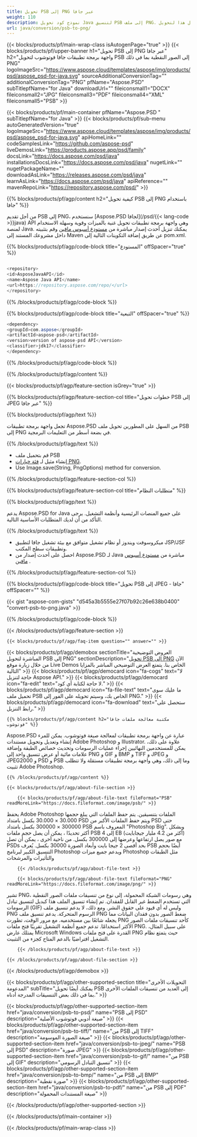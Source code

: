 ```yaml
---
title: تحويل PSB إلى PNG عبر جافا
weight: 110
description: نموذج كود تحويل Java لتنسيق PSB إلى ملف PNG. استخدم رمز المثال هذا لتحويل PSB إلى PNG داخل أي تطبيق يستند إلى Java على الويب أو سطح المكتب.
url: java/conversion/psb-to-png/
---
```


{{< blocks/products/pf/main-wrap-class isAutogenPage="true" >}}
{{< blocks/products/pf/upper-banner h1="تحويل PSB إلى PNG عبر جافا" h2="واجهة برمجة تطبيقات جافا فوتوشوب لتحويل PSB إلى الصور النقطية بما في ذلك PNG" logoImageSrc="https://www.aspose.cloud/templates/aspose/img/products/psd/aspose_psd-for-java.svg" sourceAdditionalConversionTag="" additionalConversionTag="PNG" pfName="Aspose.PSD" subTitlepfName="for Java" downloadUrl="" fileiconsmall1="DOCX" fileiconsmall2="JPG" fileiconsmall3="PDF" fileiconsmall4="XML" fileiconsmall5="PSB" >}}

{{< blocks/products/pf/main-container pfName="Aspose.PSD " subTitlepfName="for Java" >}}
{{< blocks/products/pf/sub-menu autoGeneratedVersion="true" logoImageSrc="https://www.aspose.cloud/templates/aspose/img/products/psd/aspose_psd-for-java.svg" apiHomeLink="" codeSamplesLink="https://github.com/aspose-psd" liveDemosLink="https://products.aspose.app/psd/family" docsLink="https://docs.aspose.com/psd/java" installationsDocsLink="https://docs.aspose.com/psd/java" nugetLink="" nugetPackageName="" downloadAsLink="https://releases.aspose.com/psd/java" learnAsLink="https://docs.aspose.com/psd/java" apiReference="" mavenRepoLink="https://repository.aspose.com/psd/" >}}

{{% blocks/products/pf/agp/content h2="كيفية تحويل PSB إلى PNG باستخدام جافا" %}}

 من أجل تقديم PSB إلى PNG، سنستخدم
 [Aspose.PSD لجافا](/psd/{{< lang-code >}}java) 
 API وهي واجهة برمجة تطبيقات تحويل غنية بالميزات وقوية وسهلة الاستخدام لمنصة Java. يمكنك تنزيل أحدث إصدار مباشرة من
 [مستودع أسبوس مافين](https://repository.aspose.com/psd/) 
 وقم بتثبيته داخل مشروعك المستند إلى Maven عن طريق إضافة التكوينات التالية إلى pom.xml.

{{% blocks/products/pf/agp/code-block title="المستودع" offSpacer="true" %}}

```cs

<repository>
<id>AsposeJavaAPI</id>
<name>Aspose Java API</name>
<url>https://repository.aspose.com/repo/</url>
</repository>

```

{{% /blocks/products/pf/agp/code-block %}}

{{% blocks/products/pf/agp/code-block title="التبعية" offSpacer="true" %}}

```cs
<dependency>
<groupId>com.aspose</groupId>
<artifactId>aspose-psd</artifactId>
<version>version of aspose-psd API</version>
<classifier>jdk17</classifier>
</dependency>

```

{{% /blocks/products/pf/agp/code-block %}}

{{% /blocks/products/pf/agp/content %}}

{{< blocks/products/pf/agp/feature-section isGrey="true" >}}

{{% blocks/products/pf/agp/feature-section-col title="خطوات تحويل PSB إلى JPEG عبر جافا" %}}

{{% blocks/products/pf/agp/text %}}

 تجعل واجهة برمجة تطبيقات Aspose.PSD من السهل على المطورين تحويل ملف PSB إلى PNG في بضعة أسطر من التعليمات البرمجية.

{{% /blocks/products/pf/agp/text %}}

- قم بتحميل ملف PSB
- إنشاء مثيل لـ [فئة خيارات PNG](https://apireference.aspose.com/psd/java/com.aspose.psd.imageoptions/PngOptions).
- Use Image.save(String, PngOptions) method for conversion.

{{% /blocks/products/pf/agp/feature-section-col %}}

{{% blocks/products/pf/agp/feature-section-col title="متطلبات النظام" %}}

{{% blocks/products/pf/agp/text %}}

 يدعم Aspose.PSD for Java على جميع المنصات الرئيسية وأنظمة التشغيل. يرجى التأكد من أن لديك المتطلبات الأساسية التالية.

{{% /blocks/products/pf/agp/text %}}

- ميكروسوفت ويندوز أو نظام تشغيل متوافق مع بيئة تشغيل جافا لتطبيق JSP/JSF وتطبيقات سطح المكتب.
- احصل على أحدث إصدار من Aspose.PSD لـ Java مباشرة من
 [مستودع أسبوس مافين](https://repository.aspose.com/psd/)  .

{{% /blocks/products/pf/agp/feature-section-col %}}

{{% blocks/products/pf/agp/code-block title="تحويل PSB إلى JPEG - جافا" offSpacer="" %}}

{{< gist "aspose-com-gists" "d545a3b5555e27f07b92c26e638b0400" "convert-psb-to-png.java" >}}

{{% /blocks/products/pf/agp/code-block %}}

{{< /blocks/products/pf/agp/feature-section >}}

    {{< blocks/products/pf/agp/faq-item question="" answer="" >}}
 

<!-- aboutfile Starts -->

{{< blocks/products/pf/agp/demobox sectionTitle="العروض التوضيحية المباشرة لتحويل PSB إلى PNG" sectionDescription="[تحويل PSB إلى PNG](https://products.aspose.app/psd/conversion/psb-to-png) الآن من خلال زيارة موقع Live Demos الخاص بنا. يتمتع العرض التوضيحي المباشر بالمزايا التالية" >}}
        {{< blocks/products/pf/agp/democard icon="fa-cogs" text="لا حاجة لتنزيل Aspose API." >}}
        {{< blocks/products/pf/agp/democard icon="fa-edit" text="لا حاجة لكتابة أي كود." >}}
        {{< blocks/products/pf/agp/democard icon="fa-file-text" text="ما عليك سوى تحميل ملف PSB الخاص بك، وسيتم تحويله على الفور إلى PNG." >}}
        {{< blocks/products/pf/agp/democard icon="fa-download" text="ستحصل على رابط التنزيل." >}}

    {{% blocks/products/pf/agp/content h2="مكتبة معالجة ملفات جافا فوتوشوب" %}}

 Aspose.PSD عبارة عن واجهة برمجة تطبيقات لمعالجة صيغة فوتوشوب. يمكن للمرء إنشاء وتعديل وتحويل مستندات Adobe Photoshop و Illustrator. علاوة على ذلك، يمكن للمستخدمين النهائيين إجراء عمليات الرسومات وتحديث خصائص الطبقة وإضافة علامات مائية أو عرض تنسيق واحد إلى PNG و GIF و BMP و TIFF و JPEG و JPEG2000 و PSD و PSB وما إلى ذلك، وهي واجهة برمجة تطبيقات مستقلة ولا تتطلب تثبيت Adobe Photoshop. 



    {{% /blocks/products/pf/agp/content %}}

    {{< blocks/products/pf/agp/about-file-section >}}

        {{< blocks/products/pf/agp/about-file-text fileFormat="PSB" readMoreLink="https://docs.fileformat.com/image/psb/" >}}

يحفظ Adobe Photoshop الملفات بتنسيقين. يتم حفظ الملفات التي يبلغ حجمها 30.000 × 30.000 بكسل بامتداد PSD ويتم حفظ الملفات الأكبر من PSD حتى 300000 × 300000 بكسل بامتداد PSB المعروف باسم "Photoshop Big". وبشكل أكثر تحديدًا ، يمكن أن يصل حجم ملفات PSB إلى 4 EB (أكثر من 4.2 مليار جيجابايت) مع صور يصل ارتفاعها وعرضها إلى 300000 بكسل. من ناحية أخرى ، يمكن أن تصل PSDs بحد أقصى 2 جيجا بايت وأبعاد الصورة 30000 بكسل. يُعرف PSB أيضًا بحجم التنسيق الكبير لبرنامج Photoshop ويدعم جميع ميزات Photoshop مثل الطبقات والتأثيرات والمرشحات


        {{< /blocks/products/pf/agp/about-file-text >}}

        {{< blocks/products/pf/agp/about-file-text fileFormat="PNG" readMoreLink="https://docs.fileformat.com/image/png/" >}}

تشير PNG، وهي رسومات الشبكة المحمولة، إلى نوع من تنسيقات ملفات الصور النقطية التي تستخدم الضغط غير القابل للفقدان. تم إنشاء تنسيق الملف هذا كبديل لتنسيق تبادل الرسومات (GIF) وليس له أي قيود على حقوق النشر. ومع ذلك، لا يدعم تنسيق ملف PNG الرسوم المتحركة. يدعم تنسيق ملف PNG ضغط الصور بدون فقدان البيانات مما يجعله شائعًا بين مستخدميه. مع مرور الوقت، تطورت PNG كأحد تنسيقات ملفات الصور الأكثر استخدامًا. تدعم جميع أنظمة التشغيل تقريبًا فتح ملفات PNG. على سبيل المثال، يمتلك عارض Microsoft Windows القدرة على فتح ملفات PNG حيث يتمتع نظام التشغيل افتراضيًا بالدعم المتاح كجزء من التثبيت.


        {{< /blocks/products/pf/agp/about-file-text >}}

    {{< /blocks/products/pf/agp/about-file-section >}}

{{< /blocks/products/pf/agp/demobox >}}

<!-- aboutfile Ends -->

{{< blocks/products/pf/agp/other-supported-section title="التحويلات الأخرى المدعومة" subTitle="يمكنك أيضًا تحويل PSB إلى العديد من تنسيقات الملفات الأخرى بما في ذلك بعض التنسيقات المدرجة أدناه." >}}

{{< blocks/products/pf/agp/other-supported-section-item href="java/conversion/psb-to-psd/" name="PSB إلى PSD" description="صيغة أدوبي فوتوشوب الأصلية" >}}
{{< blocks/products/pf/agp/other-supported-section-item href="java/conversion/psb-to-tiff/" name="من PSB إلى TIFF" description="صيغة الصورة الموسومة" >}}
{{< blocks/products/pf/agp/other-supported-section-item href="java/conversion/psb-to-jpeg/" name="PSB إلى PSD" description="صورة JPEG" >}}
{{< blocks/products/pf/agp/other-supported-section-item href="java/conversion/psb-to-gif/" name="من PSB إلى GIF" description="تنسيق التبادل الرسومي" >}}
{{< blocks/products/pf/agp/other-supported-section-item href="java/conversion/psb-to-bmp/" name="من PSB إلى BMP" description="صورة نقطية" >}}
{{< blocks/products/pf/agp/other-supported-section-item href="java/conversion/psb-to-pdf/" name="من PSB إلى PDF" description="صيغة المستندات المحمولة" >}}

{{< /blocks/products/pf/agp/other-supported-section >}}

{{< /blocks/products/pf/main-container >}}
    
{{< /blocks/products/pf/main-wrap-class >}}

